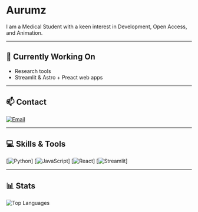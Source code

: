 # Aurumz

I am a Medical Student with a keen interest in Development, Open Access, and Animation.

---

## 🔭 Currently Working On
- Research tools  
- Streamlit & Astro + Preact web apps  

---

## 📫 Contact 
[![Email](https://img.shields.io/badge/Email-FFD700?style=flat-square&logo=gmail&logoColor=black)](mailto:pteroisvolitans12@gmail.com)

---

## 💻 Skills & Tools
[![Python](https://img.shields.io/badge/Python-FFD700?style=flat-square&logo=python&logoColor=black)]
[![JavaScript](https://img.shields.io/badge/JavaScript-FFD700?style=flat-square&logo=javascript&logoColor=black)]
[![React](https://img.shields.io/badge/React-FFD700?style=flat-square&logo=react&logoColor=black)]
[![Streamlit](https://img.shields.io/badge/Streamlit-FFD700?style=flat-square&logo=streamlit&logoColor=black)]

---

## 📊 Stats


![Top Languages](https://github-readme-stats.vercel.app/api/top-langs/?username=aurumz-rgb&layout=compact&theme=radical&hide_title=false)
